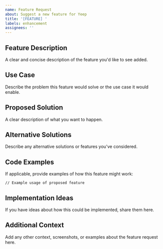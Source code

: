 ```yaml
---
name: Feature Request
about: Suggest a new feature for Yeep
title: '[FEATURE] '
labels: enhancement
assignees: ''
---
```


## Feature Description
A clear and concise description of the feature you'd like to see added.

## Use Case
Describe the problem this feature would solve or the use case it would enable.

## Proposed Solution
A clear description of what you want to happen.

## Alternative Solutions
Describe any alternative solutions or features you've considered.

## Code Examples
If applicable, provide examples of how this feature might work:

```yeep
// Example usage of proposed feature
```

## Implementation Ideas
If you have ideas about how this could be implemented, share them here.

## Additional Context
Add any other context, screenshots, or examples about the feature request here.
